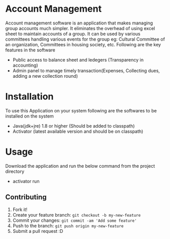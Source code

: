 # Account Management

Account management software is an application that makes managing group accounts much simpler. It eliminates the overhead of using excel sheet to maintain accounts of a group. It can be used by various committees handling various events for the group eg: Cultural Committee of an organization, Committees in housing society, etc. Following are the key features in the software

- Public access to balance sheet and ledegers (Transparency in accounting)
- Admin panel to manage timely transaction(Expenses, Collecting dues, adding a new collection round)

# Installation

To use this Application on your system following are the softwares to be installed on the system

- Java(jdk+jre) 1.8 or higher (Should be added to classpath)
- Activator (latest available version and should be on classpath)

# Usage

Download the application and run the below command from the project directory

- activator run

## Contributing

1. Fork it!
2. Create your feature branch: `git checkout -b my-new-feature`
3. Commit your changes: `git commit -am 'Add some feature'`
4. Push to the branch: `git push origin my-new-feature`
5. Submit a pull request :D

